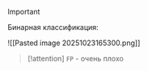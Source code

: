 
> [!important] 
> Бинарная классификация:
> 
> ![[Pasted image 20251023165300.png]]

> [!attention] 
> `FP` - очень плохо

